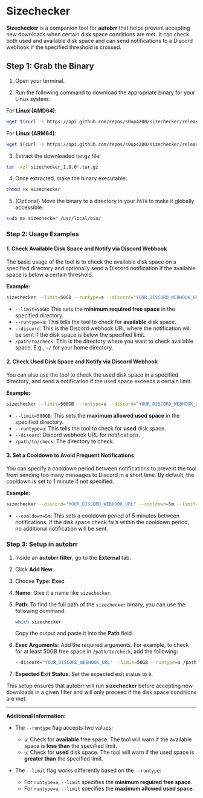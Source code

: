 # Sizechecker

**Sizechecker** is a companion tool for **autobrr** that helps prevent accepting new downloads when certain disk space conditions are met. It can check both used and available disk space and can send notifications to a Discord webhook if the specified threshold is crossed.

## Step 1: Grab the Binary

1. Open your terminal.

2. Run the following command to download the appropriate binary for your Linux system:

For **Linux (AMD64)**:

```bash
wget $(curl -s https://api.github.com/repos/s0up4200/sizechecker/releases/latest | grep download | grep linux_amd64 | cut -d\" -f4)
```

For **Linux (ARM64)**:

```bash
wget $(curl -s https://api.github.com/repos/s0up4200/sizechecker/releases/latest | grep download | grep linux_arm64 | cut -d\" -f4)
```

3. Extract the downloaded tar.gz file:

```bash
tar -xzf sizechecker_1.0.0*.tar.gz
```

4. Once extracted, make the binary executable:

```bash
chmod +x sizechecker
```

5. (Optional) Move the binary to a directory in your `PATH` to make it globally accessible:

```bash
sudo mv sizechecker /usr/local/bin/
```

### Step 2: Usage Examples

#### 1. Check Available Disk Space and Notify via Discord Webhook

The basic usage of the tool is to check the available disk space on a specified directory and optionally send a Discord notification if the available space is below a certain threshold.

**Example:**

```bash
sizechecker --limit=50GB --runtype=a --discord="YOUR_DISCORD_WEBHOOK_URL" /path/to/check
```

- `--limit=50GB`: This sets the **minimum required free space** in the specified directory.
- `--runtype=a`: This tells the tool to check for **available** disk space.
- `--discord`: This is the Discord webhook URL where the notification will be sent if the disk space is below the specified limit.
- `/path/to/check`: This is the directory where you want to check available space. E.g., `~/` for your home directory.

#### 2. Check Used Disk Space and Notify via Discord Webhook

You can also use the tool to check the used disk space in a specified directory, and send a notification if the used space exceeds a certain limit.

**Example:**

```bash
sizechecker --limit=500GB --runtype=u --discord="YOUR_DISCORD_WEBHOOK_URL" /path/to/check
```

- `--limit=500GB`: This sets the **maximum allowed used space** in the specified directory.
- `--runtype=u`: This tells the tool to check for **used** disk space.
- `--discord`: Discord webhook URL for notifications.
- `/path/to/check`: The directory to check.

#### 3. Set a Cooldown to Avoid Frequent Notifications

You can specify a cooldown period between notifications to prevent the tool from sending too many messages to Discord in a short time. By default, the cooldown is set to 1 minute if not specified.

**Example:**

```bash
sizechecker --discord="YOUR_DISCORD_WEBHOOK_URL" --cooldown=5m --limit=50GB --runtype=a /path/to/check
```

- `--cooldown=5m`: This sets a cooldown period of 5 minutes between notifications. If the disk space check fails within the cooldown period, no additional notification will be sent.

### Step 3: Setup in autobrr

1. Inside an **autobrr filter**, go to the **External** tab.

2. Click **Add New**.

3. Choose **Type: Exec**.

4. **Name**: Give it a name like `sizechecker`.

5. **Path**: To find the full path of the `sizechecker` binary, you can use the following command:

   ```bash
   which sizechecker
   ```

   Copy the output and paste it into the **Path** field.

6. **Exec Arguments**: Add the required arguments. For example, to check for at least 50GB free space in `/path/to/check`, add the following:

   ```bash
   --discord="YOUR_DISCORD_WEBHOOK_URL" --limit=50GB --runtype=a /path/to/check
   ```

7. **Expected Exit Status**: Set the expected exit status to `0`.

This setup ensures that autobrr will run **sizechecker** before accepting new downloads in a given filter and will only proceed if the disk space conditions are met.

---

**Additional Information:**

- The `--runtype` flag accepts two values:
  - `a`: Check for **available** free space. The tool will warn if the available space is **less than** the specified limit.
  - `u`: Check for **used** disk space. The tool will warn if the used space is **greater than** the specified limit.

- The `--limit` flag works differently based on the `--runtype`:
  - For `runtype=a`, `--limit` specifies the **minimum required free space**.
  - For `runtype=u`, `--limit` specifies the **maximum allowed used space**.
